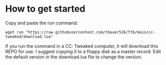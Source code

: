 # How to get started

Copy and paste the run command:

`wget run "https://raw.githubusercontent.com/tbauer516/ftb/main/cc-tweaked/download.lua"`

If you run the command in a CC: Tweaked computer, it will download this REPO for use. I suggest copying it to a floppy disk as a master record. Edit the default version in the download.lua file to change the version.
